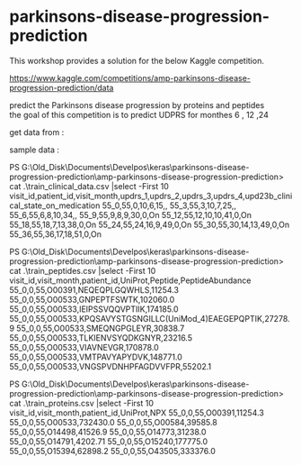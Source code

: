 # parkinsons-disease-progression-prediction

This workshop provides a solution for the below Kaggle competition.

https://www.kaggle.com/competitions/amp-parkinsons-disease-progression-prediction/data

predict the Parkinsons disease progression by proteins and peptides  
the goal of this competition is to predict UDPRS for monthes 6 , 12 ,24


get data from :




sample data :

PS G:\Old_Disk\Documents\Develpos\keras\parkinsons-disease-progression-prediction\amp-parkinsons-disease-progression-prediction> cat .\train_clinical_data.csv |select -First 10
visit_id,patient_id,visit_month,updrs_1,updrs_2,updrs_3,updrs_4,upd23b_clinical_state_on_medication
55_0,55,0,10,6,15,,
55_3,55,3,10,7,25,,
55_6,55,6,8,10,34,,
55_9,55,9,8,9,30,0,On
55_12,55,12,10,10,41,0,On
55_18,55,18,7,13,38,0,On
55_24,55,24,16,9,49,0,On
55_30,55,30,14,13,49,0,On
55_36,55,36,17,18,51,0,On

PS G:\Old_Disk\Documents\Develpos\keras\parkinsons-disease-progression-prediction\amp-parkinsons-disease-progression-prediction> cat .\train_peptides.csv |select -First 10
visit_id,visit_month,patient_id,UniProt,Peptide,PeptideAbundance
55_0,0,55,O00391,NEQEQPLGQWHLS,11254.3
55_0,0,55,O00533,GNPEPTFSWTK,102060.0
55_0,0,55,O00533,IEIPSSVQQVPTIIK,174185.0
55_0,0,55,O00533,KPQSAVYSTGSNGILLC(UniMod_4)EAEGEPQPTIK,27278.9
55_0,0,55,O00533,SMEQNGPGLEYR,30838.7
55_0,0,55,O00533,TLKIENVSYQDKGNYR,23216.5
55_0,0,55,O00533,VIAVNEVGR,170878.0
55_0,0,55,O00533,VMTPAVYAPYDVK,148771.0
55_0,0,55,O00533,VNGSPVDNHPFAGDVVFPR,55202.1

PS G:\Old_Disk\Documents\Develpos\keras\parkinsons-disease-progression-prediction\amp-parkinsons-disease-progression-prediction> cat .\train_proteins.csv |select -First 10
visit_id,visit_month,patient_id,UniProt,NPX
55_0,0,55,O00391,11254.3
55_0,0,55,O00533,732430.0
55_0,0,55,O00584,39585.8
55_0,0,55,O14498,41526.9
55_0,0,55,O14773,31238.0
55_0,0,55,O14791,4202.71
55_0,0,55,O15240,177775.0
55_0,0,55,O15394,62898.2
55_0,0,55,O43505,333376.0
